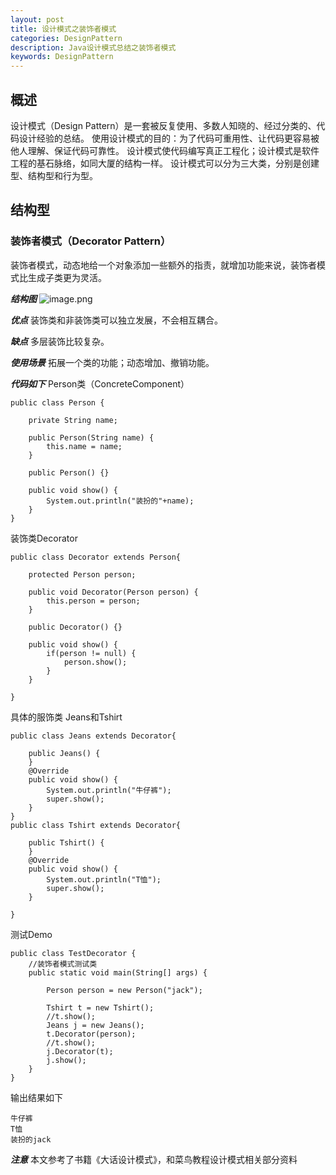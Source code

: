 ```yaml
---
layout: post
title: 设计模式之装饰者模式
categories: DesignPattern
description: Java设计模式总结之装饰者模式
keywords: DesignPattern
---
```


## 概述
设计模式（Design Pattern）是一套被反复使用、多数人知晓的、经过分类的、代码设计经验的总结。
使用设计模式的目的：为了代码可重用性、让代码更容易被他人理解、保证代码可靠性。 设计模式使代码编写真正工程化；设计模式是软件工程的基石脉络，如同大厦的结构一样。
设计模式可以分为三大类，分别是创建型、结构型和行为型。
## 结构型
### 装饰者模式（Decorator Pattern）
装饰者模式，动态地给一个对象添加一些额外的指责，就增加功能来说，装饰者模式比生成子类更为灵活。

***结构图***
![image.png](https://upload-images.jianshu.io/upload_images/14607771-a9eee867e429cf7a.png?imageMogr2/auto-orient/strip%7CimageView2/2/w/1240)


***优点***
装饰类和非装饰类可以独立发展，不会相互耦合。

***缺点***
多层装饰比较复杂。

***使用场景***
拓展一个类的功能；动态增加、撤销功能。



***代码如下***
Person类（ConcreteComponent）
```
public class Person {
	
	private String name;
	
	public Person(String name) {
		this.name = name;
	}
	
	public Person() {}
	
	public void show() {
		System.out.println("装扮的"+name);
	}
}
```
装饰类Decorator
```
public class Decorator extends Person{

	protected Person person;
	
	public void Decorator(Person person) {
		this.person = person;
	}
	
	public Decorator() {}
	
	public void show() {
		if(person != null) {
			person.show();
		}
	}

}
```
具体的服饰类 Jeans和Tshirt
```
public class Jeans extends Decorator{
	
	public Jeans() {
	}
	@Override
	public void show() {
		System.out.println("牛仔裤");
		super.show();
	}
}
public class Tshirt extends Decorator{

	public Tshirt() {
	}
	@Override
	public void show() {
		System.out.println("T恤");
		super.show();
	}

}
```
测试Demo
```
public class TestDecorator {
	//装饰者模式测试类
	public static void main(String[] args) {
		
		Person person = new Person("jack");
		
		Tshirt t = new Tshirt();
		//t.show();
		Jeans j = new Jeans();
		t.Decorator(person);
		//t.show();
		j.Decorator(t);
		j.show();
	}
}
```
输出结果如下
```
牛仔裤
T恤
装扮的jack
```
***注意***
本文参考了书籍《大话设计模式》，和菜鸟教程设计模式相关部分资料

